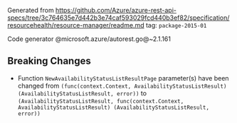 Generated from https://github.com/Azure/azure-rest-api-specs/tree/3c764635e7d442b3e74caf593029fcd440b3ef82/specification/resourcehealth/resource-manager/readme.md tag: `package-2015-01`

Code generator @microsoft.azure/autorest.go@~2.1.161

## Breaking Changes

- Function `NewAvailabilityStatusListResultPage` parameter(s) have been changed from `(func(context.Context, AvailabilityStatusListResult) (AvailabilityStatusListResult, error))` to `(AvailabilityStatusListResult, func(context.Context, AvailabilityStatusListResult) (AvailabilityStatusListResult, error))`
